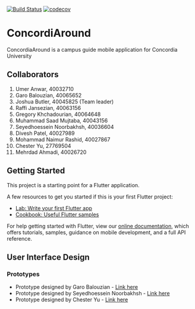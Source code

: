 [![Build Status](https://travis-ci.com/MrJCipherButtles/concordi_around.svg?branch=master)](https://travis-ci.com/MrJCipherButtles/concordi_around)
[![codecov](https://codecov.io/gh/MrJCipherButtles/concordi_around/branch/master/graph/badge.svg)](https://codecov.io/gh/MrJCipherButtles/concordi_around)

# ConcordiAround

ConcordiaAround is a campus guide mobile application for Concordia University

## Collaborators

1. Umer Anwar, 40032710
2. Garo Balouzian, 40065652
3. Joshua Butler, 40045825 (Team leader)
4. Raffi Jansezian, 40063156
5. Gregory Khchadourian, 40064648
6. Muhammad Saad Mujtaba, 40043156
7. Seyedhoessein Noorbakhsh, 40036604
8. Divesh Patel, 40027989
9. Mohammad Naimur Rashid, 40027867
10. Chester Yu, 27769504
11. Mehrdad Ahmadi, 40026720

## Getting Started

This project is a starting point for a Flutter application.

A few resources to get you started if this is your first Flutter project:

- [Lab: Write your first Flutter app](https://flutter.dev/docs/get-started/codelab)
- [Cookbook: Useful Flutter samples](https://flutter.dev/docs/cookbook)

For help getting started with Flutter, view our
[online documentation](https://flutter.dev/docs), which offers tutorials,
samples, guidance on mobile development, and a full API reference.

## User Interface Design

### Prototypes

- Prototype designed by Garo Balouzian - [Link here](https://www.figma.com/file/XzHOtigWV0hs67zmfdpPtm/Concordia-Navigation-App?node-id=0%3A1)
- Prototype designed by Seyedhoessein Noorbakhsh - [Link here](https://www.figma.com/file/WlTDgUjK4guinFq5b1VtfV/ConcordiAround?node-id=0%3A1)
- Prototype designed by Chester Yu - [Link here](https://www.figma.com/file/p7wmZIPNqhUBFpw6sPbtKe/Mockup-v0.1?node-id=0%3A9)
